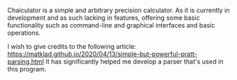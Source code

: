 Chaiculator is a simple and arbitrary precision calculator. As it is currently in development and as such lacking in features, offering some basic functionality such as command-line and graphical interfaces and basic operations.

I wish to give credits to the following article: https://matklad.github.io/2020/04/13/simple-but-powerful-pratt-parsing.html
It has significantly helped me develop a parser that's used in this program.
